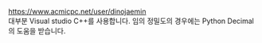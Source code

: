 https://www.acmicpc.net/user/dinojaemin
<br>
대부분 Visual studio C++를 사용합니다. 임의 정밀도의 경우에는 Python Decimal의 도움을 받습니다. 
